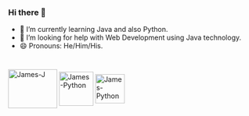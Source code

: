 ### Hi there 👋


- 🌱 I’m currently learning Java and also Python.
- 🤔 I’m looking for help with Web Development using Java technology.
- 😄 Pronouns: He/Him/His.
### 
</div>
<div style = "display: inline_block"><br>
 <img align="center" alt="James-J" height="80" width="100"src="https://cdn.jsdelivr.net/gh/devicons/devicon/icons/java/java-original.svg" />
 <img align ="center" alt="James-Python" height="70" width="70"  src="https://cdn.jsdelivr.net/gh/devicons/devicon/icons/python/python-original.svg" />
 <img align ="center" alt="James-Python" height="60" width="60" src="https://cdn.jsdelivr.net/gh/devicons/devicon/icons/c/c-original.svg" />
</div> 
